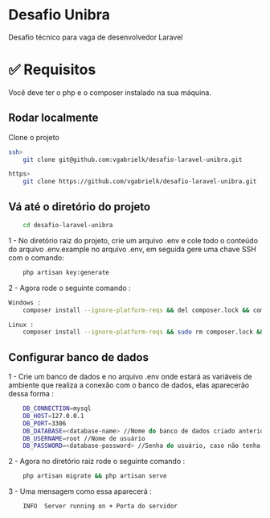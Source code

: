 
# Desafio Unibra 

Desafio técnico para vaga de desenvolvedor Laravel
# :white_check_mark: Requisitos ##

Você deve ter o php e o composer instalado na sua máquina. 

## Rodar localmente

Clone o projeto

```bash
ssh>
    git clone git@github.com:vgabrielk/desafio-laravel-unibra.git

https>
    git clone https://github.com/vgabrielk/desafio-laravel-unibra.git
```

## Vá até o diretório do projeto

```bash
    cd desafio-laravel-unibra
```

1 - No diretório raiz do projeto, crie um arquivo .env e cole todo o conteúdo do arquivo .env.example no arquivo .env, em seguida gere uma chave SSH com o comando:
```bash
    php artisan key:generate
```
2 - Agora rode o seguinte comando : 
```bash
Windows :
    composer install --ignore-platform-reqs && del composer.lock && composer install
```
```bash
Linux :
    composer install --ignore-platform-reqs && sudo rm composer.lock && composer install
```

## Configurar banco de dados

1 - Crie um banco de dados e no arquivo .env onde estará as variáveis de ambiente que realiza a conexão com o banco de dados, elas aparecerão dessa forma :
```bash
    DB_CONNECTION=mysql 
    DB_HOST=127.0.0.1
    DB_PORT=3306
    DB_DATABASE=<database-name> //Nome do banco de dados criado anteriormente.
    DB_USERNAME=root //Nome de usuário
    DB_PASSWORD=<database-password> //Senha do usuário, caso não tenha deixe vazio
```
2 - Agora no diretório raiz rode o seguinte comando : 
```bash
    php artisan migrate && php artisan serve
```
3 - Uma mensagem como essa aparecerá : 
```bash
    INFO  Server running on + Porta do servidor
```

